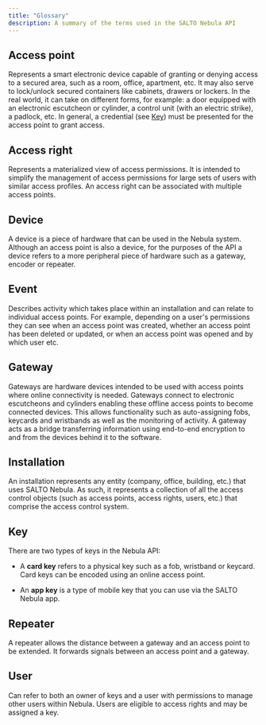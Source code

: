 ```yaml
---
title: "Glossary"
description: A summary of the terms used in the SALTO Nebula API
---
```


## Access point

Represents a smart electronic device capable of granting or denying access to a secured area, such as a room, office, apartment, etc.
It may also serve to lock/unlock secured containers like cabinets, drawers or lockers.
In the real world, it can take on different forms, for example: a door equipped with an electronic escutcheon or cylinder, a control unit (with an electric strike), a padlock, etc.
In general, a credential (see [Key](#key)) must be presented for the access point to grant access.

## Access right

Represents a materialized view of access permissions.
It is intended to simplify the management of access permissions for large sets of users with similar access profiles.
An access right can be associated with multiple access points.

## Device

A device is a piece of hardware that can be used in the Nebula system.
Although an access point is also a device, for the purposes of the API a device refers to a more peripheral piece of hardware such as a gateway, encoder or repeater.

## Event

Describes activity which takes place within an installation and can relate to individual access points.
For example, depending on a user's permissions they can see when an access point was created, whether an access point has been deleted or updated, or when an access point was opened and by which user etc.

## Gateway

Gateways are hardware devices intended to be used with access points where online connectivity is needed.
Gateways connect to electronic escutcheons and cylinders enabling these offline access points to become connected devices.
This allows functionality such as auto-assigning fobs, keycards and wristbands as well as the monitoring of activity.
A gateway acts as a bridge transferring information using end-to-end encryption to and from the devices behind it to the software.

## Installation

An installation represents any entity (company, office, building, etc.) that uses SALTO Nebula.
As such, it represents a collection of all the access control objects (such as access points, access rights, users, etc.) that comprise the access control system.

## Key

There are two types of keys in the Nebula API:

- A **card key** refers to a physical key such as a fob, wristband or keycard.
Card keys can be encoded using an online access point.

- An **app key** is a type of mobile key that you can use via the SALTO Nebula app.

## Repeater

A repeater allows the distance between a gateway and an access point to be extended.
It forwards signals between an access point and a gateway.

## User

Can refer to both an owner of keys and a user with permissions to manage other users within Nebula.
Users are eligible to access rights and may be assigned a key.
